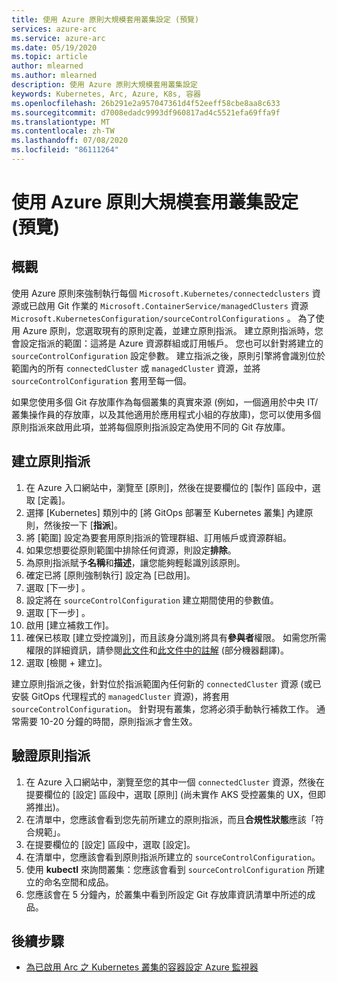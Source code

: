 ```yaml
---
title: 使用 Azure 原則大規模套用叢集設定 (預覽)
services: azure-arc
ms.service: azure-arc
ms.date: 05/19/2020
ms.topic: article
author: mlearned
ms.author: mlearned
description: 使用 Azure 原則大規模套用叢集設定
keywords: Kubernetes, Arc, Azure, K8s, 容器
ms.openlocfilehash: 26b291e2a957047361d4f52eeff58cbe8aa8c633
ms.sourcegitcommit: d7008edadc9993df960817ad4c5521efa69ffa9f
ms.translationtype: MT
ms.contentlocale: zh-TW
ms.lasthandoff: 07/08/2020
ms.locfileid: "86111264"
---
```

# <a name="use-azure-policy-to-apply-cluster-configurations-at-scale-preview"></a>使用 Azure 原則大規模套用叢集設定 (預覽)

## <a name="overview"></a>概觀

使用 Azure 原則來強制執行每個 `Microsoft.Kubernetes/connectedclusters` 資源或已啟用 Git 作業的 `Microsoft.ContainerService/managedClusters` 資源 `Microsoft.KubernetesConfiguration/sourceControlConfigurations` 。 為了使用 Azure 原則，您選取現有的原則定義，並建立原則指派。 建立原則指派時，您會設定指派的範圍：這將是 Azure 資源群組或訂用帳戶。 您也可以針對將建立的 `sourceControlConfiguration` 設定參數。 建立指派之後，原則引擎將會識別位於範圍內的所有 `connectedCluster` 或 `managedCluster` 資源，並將 `sourceControlConfiguration` 套用至每一個。

如果您使用多個 Git 存放庫作為每個叢集的真實來源 (例如，一個適用於中央 IT/叢集操作員的存放庫，以及其他適用於應用程式小組的存放庫)，您可以使用多個原則指派來啟用此項，並將每個原則指派設定為使用不同的 Git 存放庫。

## <a name="create-a-policy-assignment"></a>建立原則指派

1. 在 Azure 入口網站中，瀏覽至 [原則]，然後在提要欄位的 [製作] 區段中，選取 [定義]。
2. 選擇 [Kubernetes] 類別中的 [將 GitOps 部署至 Kubernetes 叢集] 內建原則，然後按一下 [**指派**]。
3. 將 [範圍] 設定為要套用原則指派的管理群組、訂用帳戶或資源群組。
4. 如果您想要從原則範圍中排除任何資源，則設定**排除**。
5. 為原則指派賦予**名稱**和**描述**，讓您能夠輕鬆識別該原則。
6. 確定已將 [原則強制執行] 設定為 [已啟用]。
7. 選取 [下一步] 。
8. 設定將在 `sourceControlConfiguration` 建立期間使用的參數值。
9. 選取 [下一步] 。
10. 啟用 [建立補救工作]。
11. 確保已核取 [建立受控識別]，而且該身分識別將具有**參與者**權限。 如需您所需權限的詳細資訊，請參閱[此文件](../../governance/policy/assign-policy-portal.md)和[此文件中的註解](../../governance/policy/how-to/remediate-resources.md) \(部分機器翻譯\)。
12. 選取 [檢閱 + 建立]。

建立原則指派之後，針對位於指派範圍內任何新的 `connectedCluster` 資源 (或已安裝 GitOps 代理程式的 `managedCluster` 資源)，將套用 `sourceControlConfiguration`。 針對現有叢集，您將必須手動執行補救工作。 通常需要 10-20 分鐘的時間，原則指派才會生效。

## <a name="verify-a-policy-assignment"></a>驗證原則指派

1. 在 Azure 入口網站中，瀏覽至您的其中一個 `connectedCluster` 資源，然後在提要欄位的 [設定] 區段中，選取 [原則] (尚未實作 AKS 受控叢集的 UX，但即將推出)。
2. 在清單中，您應該會看到您先前所建立的原則指派，而且**合規性狀態**應該「符合規範」。
3. 在提要欄位的 [設定] 區段中，選取 [設定]。
4. 在清單中，您應該會看到原則指派所建立的 `sourceControlConfiguration`。
5. 使用 **kubectl** 來詢問叢集：您應該會看到 `sourceControlConfiguration` 所建立的命名空間和成品。
6. 您應該會在 5 分鐘內，於叢集中看到所設定 Git 存放庫資訊清單中所述的成品。

## <a name="next-steps"></a>後續步驟

* [為已啟用 Arc 之 Kubernetes 叢集的容器設定 Azure 監視器](../../azure-monitor/insights/container-insights-enable-arc-enabled-clusters.md)
